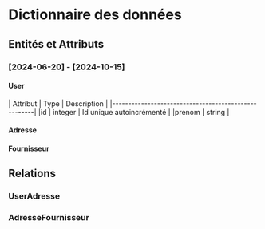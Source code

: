# Dictionnaire des données

## Entités et Attributs
### [2024-06-20] - [2024-10-15]

#### User 
| Attribut    | Type      | Description               |
|-----------------------------------------------------|
|id           | integer   | Id unique autoincrémenté  |
|prenom       | string    | 


#### Adresse 

#### Fournisseur  

## Relations 

### UserAdresse

### AdresseFournisseur

